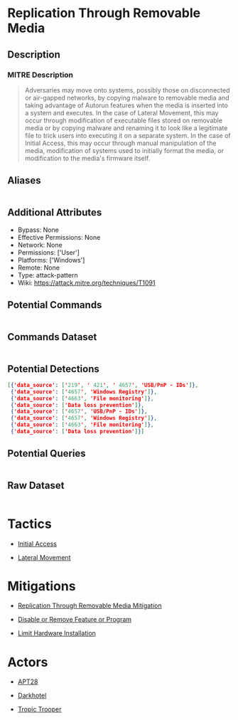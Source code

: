 
# Replication Through Removable Media

## Description

### MITRE Description

> Adversaries may move onto systems, possibly those on disconnected or air-gapped networks, by copying malware to removable media and taking advantage of Autorun features when the media is inserted into a system and executes. In the case of Lateral Movement, this may occur through modification of executable files stored on removable media or by copying malware and renaming it to look like a legitimate file to trick users into executing it on a separate system. In the case of Initial Access, this may occur through manual manipulation of the media, modification of systems used to initially format the media, or modification to the media's firmware itself.

## Aliases

```

```

## Additional Attributes

* Bypass: None
* Effective Permissions: None
* Network: None
* Permissions: ['User']
* Platforms: ['Windows']
* Remote: None
* Type: attack-pattern
* Wiki: https://attack.mitre.org/techniques/T1091

## Potential Commands

```

```

## Commands Dataset

```

```

## Potential Detections

```json
[{'data_source': ['219', ' 421', ' 4657', 'USB/PnP - IDs']},
 {'data_source': ['4657', 'Windows Registry']},
 {'data_source': ['4663', 'File monitoring']},
 {'data_source': ['Data loss prevention']},
 {'data_source': ['4657', 'USB/PnP - IDs']},
 {'data_source': ['4657', 'Windows Registry']},
 {'data_source': ['4663', 'File monitoring']},
 {'data_source': ['Data loss prevention']}]
```

## Potential Queries

```json

```

## Raw Dataset

```json

```

# Tactics


* [Initial Access](../tactics/Initial-Access.md)

* [Lateral Movement](../tactics/Lateral-Movement.md)
    

# Mitigations


* [Replication Through Removable Media Mitigation](../mitigations/Replication-Through-Removable-Media-Mitigation.md)

* [Disable or Remove Feature or Program](../mitigations/Disable-or-Remove-Feature-or-Program.md)
    
* [Limit Hardware Installation](../mitigations/Limit-Hardware-Installation.md)
    

# Actors


* [APT28](../actors/APT28.md)

* [Darkhotel](../actors/Darkhotel.md)
    
* [Tropic Trooper](../actors/Tropic-Trooper.md)
    
